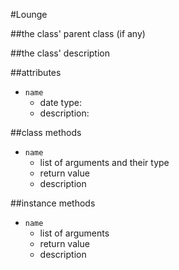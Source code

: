 #Lounge

##the class' parent class (if any)

##the class' description

##attributes
* `name`
    * date type:
    * description:

##class methods
* `name`
    * list of arguments and their type
    * return value
    * description

##instance methods 
* `name`
    * list of arguments
    * return value
    * description